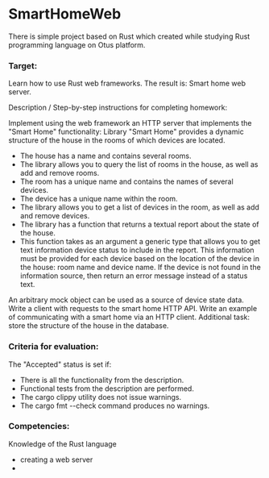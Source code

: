 # SmartHomeWeb
There is simple project based on Rust which created while studying Rust programming language on Otus platform. 

### Target:

Learn how to use Rust web frameworks.
The result is: Smart home web server.

Description / Step-by-step instructions for completing homework:

Implement using the web framework an HTTP server that implements the "Smart Home" functionality:
Library "Smart Home" provides a dynamic structure of the house in the rooms of which devices are located.

 - The house has a name and contains several rooms.
 - The library allows you to query the list of rooms in the house, as well as add and remove rooms.
 - The room has a unique name and contains the names of several devices.
 - The device has a unique name within the room.
 - The library allows you to get a list of devices in the room, as well as add and remove devices.
 - The library has a function that returns a textual report about the state of the house.
 - This function takes as an argument a generic type that allows you to get text information device status to include in the report. This information must be provided for each device based on the location of the device in the house: room name and device name. If the device is not found in the information source, then return an error message instead of a status text.

An arbitrary mock object can be used as a source of device state data.
Write a client with requests to the smart home HTTP API.
Write an example of communicating with a smart home via an HTTP client.
Additional task: store the structure of the house in the database.

### Criteria for evaluation:

The "Accepted" status is set if:

 - There is all the functionality from the description.
 - Functional tests from the description are performed.
 - The cargo clippy utility does not issue warnings.
 - The cargo fmt --check command produces no warnings.

### Competencies:

Knowledge of the Rust language
 - creating a web server
 - 
